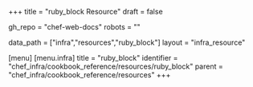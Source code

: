 +++
title = "ruby_block Resource"
draft = false

gh_repo = "chef-web-docs"
robots = ""

data_path = ["infra","resources","ruby_block"]
layout = "infra_resource"


[menu]
  [menu.infra]
    title = "ruby_block"
    identifier = "chef_infra/cookbook_reference/resources/ruby_block"
    parent = "chef_infra/cookbook_reference/resources"
+++

<!-- The contents of this page are automatically generated from the ruby_block.yaml file in the data directory. -->
<!-- To suggest a change, edit the https://github.com/chef/chef/blob/master/lib/chef/resource/ruby_block.rb file
      and submit a pull request to the https://github.com/chef/chef repository. -->
